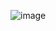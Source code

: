 ![image](https://user-images.githubusercontent.com/65122711/224231558-ea9b6434-5dae-46fd-8c93-ed6dd1910b4c.png)

